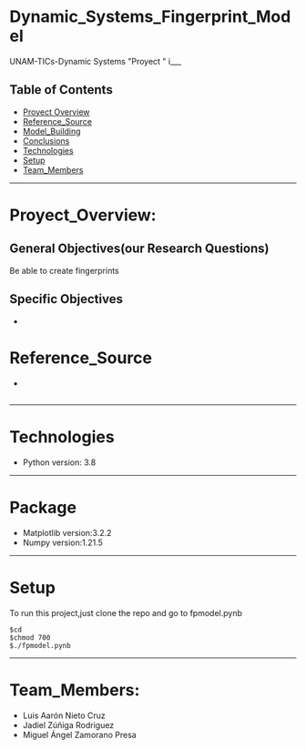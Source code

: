 # Dynamic_Systems_Fingerprint_Model
UNAM-TICs-Dynamic Systems "Proyect "
i___
## Table of Contents
* [Proyect Overview](#Proyect_Overview)
* [Reference_Source](#Reference_Source)
* [Model_Building](#Model_Building)
* [Conclusions](#Report)
* [Technologies](#Technologies)
* [Setup](#Setup)
* [Team_Members](#Team_Members)


____
# Proyect_Overview:



## General Objectives(our Research Questions)


Be able to create fingerprints 
## Specific Objectives
*
# Reference_Source
*
##


___
# Technologies


* Python     version: 3.8  
___
# Package<br>
* Matplotlib version:3.2.2  
* Numpy      version:1.21.5  
___
# Setup


To run this project,just clone the repo
and go to fpmodel.pynb
```shell
$cd
$chmod 700
$./fpmodel.pynb

```
___
# Team_Members:


* Luis Aarón Nieto Cruz  
* Jadiel Zúñiga Rodriguez  
* Miguel Ángel Zamorano Presa  







